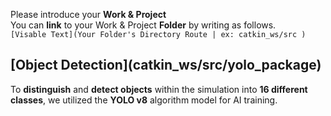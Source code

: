 Please introduce your **Work & Project**<br>
You can **link** to your Work & Project **Folder** by writing as follows.<br>
`[Visable Text](Your Folder's Directory Route | ex: catkin_ws/src )`


<h2>[Object Detection](catkin_ws/src/yolo_package)</h2>

To **distinguish** and **detect objects** within the simulation into **16 different classes**, we utilized the **YOLO v8** algorithm model for AI training.
